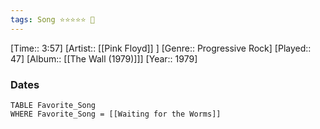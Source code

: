 ```yaml
---
tags: Song ⭐⭐⭐⭐⭐ 💛
---
```

[Time:: 3:57]
[Artist:: [[Pink Floyd]] ]
[Genre:: Progressive Rock]
[Played:: 47]
[Album:: [[The Wall (1979)]]]
[Year:: 1979]
### Dates
````dataview
TABLE Favorite_Song
WHERE Favorite_Song = [[Waiting for the Worms]]
````